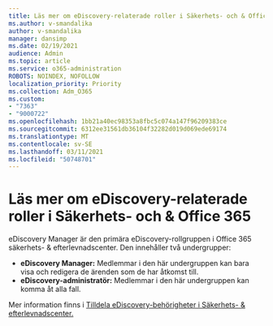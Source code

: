 ```yaml
---
title: Läs mer om eDiscovery-relaterade roller i Säkerhets- och & Office 365
ms.author: v-smandalika
author: v-smandalika
manager: dansimp
ms.date: 02/19/2021
audience: Admin
ms.topic: article
ms.service: o365-administration
ROBOTS: NOINDEX, NOFOLLOW
localization_priority: Priority
ms.collection: Adm_O365
ms.custom:
- "7363"
- "9000722"
ms.openlocfilehash: 1bb21a40ec98353a8fbc5c074a147f96209383ce
ms.sourcegitcommit: 6312ee31561db36104f32282d019d069ede69174
ms.translationtype: MT
ms.contentlocale: sv-SE
ms.lasthandoff: 03/11/2021
ms.locfileid: "50748701"
---
```

# <a name="learn-about-ediscovery-related-roles-in-the-office-365-security--compliance-center"></a>Läs mer om eDiscovery-relaterade roller i Säkerhets- och & Office 365

eDiscovery Manager är den primära eDiscovery-rollgruppen i Office 365 säkerhets- & efterlevnadscenter. Den innehåller två undergrupper:

- **eDiscovery Manager:** Medlemmar i den här undergruppen kan bara visa och redigera de ärenden som de har åtkomst till.
- **eDiscovery-administratör:** Medlemmar i den här undergruppen kan komma åt alla fall.

Mer information finns i [Tilldela eDiscovery-behörigheter i Säkerhets- & efterlevnadscenter.](https://docs.microsoft.com/microsoft-365/compliance/assign-ediscovery-permissions)